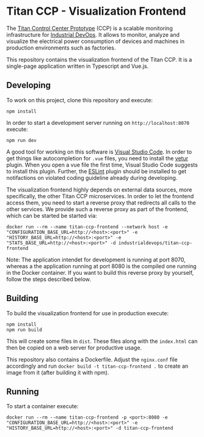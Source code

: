 # Titan CCP - Visualization Frontend

The [Titan Control Center Prototype](http://eprints.uni-kiel.de/43910) (CCP) is a
scalable monitoring infrastructure for [Industrial DevOps](https://industrial-devops.org/).
It allows to monitor, analyze and visualize the electrical power consumption of
devices and machines in production environments such as factories.

This repository contains the visualization frontend of the Titan CCP. It is a
single-page application written in Typescript and Vue.js.

## Developing

To work on this project, clone this repository and execute:

```shell
npm install
```

In order to start a development server running on `http://localhost:8070` execute:

```shell
npm run dev
```

A good tool for working on this software is [Visual Studio Code](https://code.visualstudio.com/).
In order to get things like autocompletion for `.vue` files, you need to install
the [vetur](https://vuejs.github.io/vetur/) plugin. When you open a vue file the
first time, Visual Studio Code suggests to install this plugin. Further, the
[ESLint](https://marketplace.visualstudio.com/items?itemName=dbaeumer.vscode-eslint)
plugin should be installed to get notifactions on violated coding guideline
already during developing.

The visualization frontend highly depends on external data sources, more
specifically, the other Titan CCP microservices. In order to let the frontend
access them, you need to start a reverse proxy that redirects all calls to
the other services. We provide such a reverse proxy as part of the frontend,
which can be started be started via:

```shell
docker run --rm --name titan-ccp-frontend --network host -e "CONFIGURATION_BASE_URL=http://<host>:<port>" -e "HISTORY_BASE_URL=http://<host>:<port>" -e "STATS_BASE_URL=http://<host>:<port>" -d industrialdevops/titan-ccp-frontend
```

Note: The application intendet for development is running at port 8070, whereas a the
application running at port 8080 is the compiled one running in the Docker container.
If you want to build this reverse proxy by yourself, follow the steps described below.

## Building

To build the visualization frontend for use in production execute:

```shell
npm install
npm run build
```

This will create some files in `dist`. These files along with the `index.html`
can then be copied on a web server for productive usage.

This repository also contains a Dockerfile. Adjust the `nginx.conf` file accordingly
and run `docker build -t titan-ccp-frontend .` to create an image from it (after
building it with npm).

## Running

To start a container execute:

```shell
docker run --rm --name titan-ccp-frontend -p <port>:8080 -e "CONFIGURATION_BASE_URL=http://<host>:<port>" -e "HISTORY_BASE_URL=http://<host>:<port>" -d titan-ccp-frontend
```